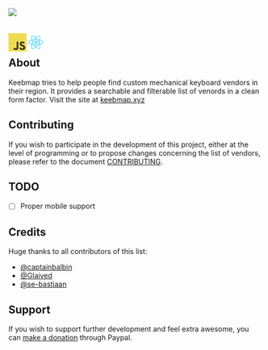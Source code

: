 ![](https://github.com/Snakeyh/Keebmap/blob/main/banner.png?raw=true)

<br />

<img align="left" alt="JavaScript" width="36px" src="https://raw.githubusercontent.com/github/explore/80688e429a7d4ef2fca1e82350fe8e3517d3494d/topics/javascript/javascript.png" />

<img align="left" alt="React" width="36px" src="https://raw.githubusercontent.com/github/explore/80688e429a7d4ef2fca1e82350fe8e3517d3494d/topics/react/react.png" />

<br />

## About

Keebmap tries to help people find custom mechanical keyboard vendors in their region. It provides a searchable and filterable list of venords in a clean form factor. Visit the site at [keebmap.xyz](https://keebmap.xyz)

## Contributing

If you wish to participate in the development of this project, either at the level of programming or to propose changes concerning the list of vendors, please refer to the document [CONTRIBUTING](CONTRIBUTING.md).

## TODO

- [ ] Proper mobile support

## Credits

Huge thanks to all contributors of this list:

- [@captainbalbin](https://github.com/captainbalbin)
- [@Glaived](https://github.com/Glaived)
- [@se-bastiaan](https://github.com/se-bastiaan)

## Support

If you wish to support further development and feel extra awesome, you can [make a donation](https://paypal.me/keebmap) through Paypal.
